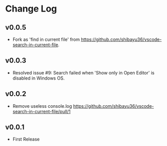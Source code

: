 # Change Log

## v0.0.5 
- Fork as 'find in current file' from https://github.com/shibayu36/vscode-search-in-current-file.

## v0.0.3
- Resolved issue #9: Search failed when 'Show only in Open Editor' is disabled in Windows OS.

## v0.0.2
- Remove useless console.log https://github.com/shibayu36/vscode-search-in-current-file/pull/1

## v0.0.1
- First Release
